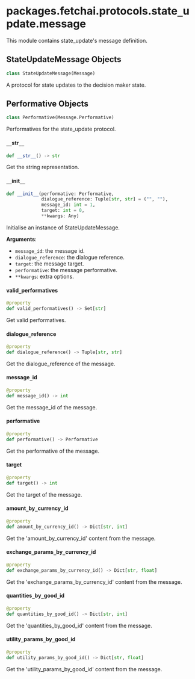 <a id="packages.fetchai.protocols.state_update.message"></a>

# packages.fetchai.protocols.state`_`update.message

This module contains state_update's message definition.

<a id="packages.fetchai.protocols.state_update.message.StateUpdateMessage"></a>

## StateUpdateMessage Objects

```python
class StateUpdateMessage(Message)
```

A protocol for state updates to the decision maker state.

<a id="packages.fetchai.protocols.state_update.message.StateUpdateMessage.Performative"></a>

## Performative Objects

```python
class Performative(Message.Performative)
```

Performatives for the state_update protocol.

<a id="packages.fetchai.protocols.state_update.message.StateUpdateMessage.Performative.__str__"></a>

#### `__`str`__`

```python
def __str__() -> str
```

Get the string representation.

<a id="packages.fetchai.protocols.state_update.message.StateUpdateMessage.__init__"></a>

#### `__`init`__`

```python
def __init__(performative: Performative,
             dialogue_reference: Tuple[str, str] = ("", ""),
             message_id: int = 1,
             target: int = 0,
             **kwargs: Any)
```

Initialise an instance of StateUpdateMessage.

**Arguments**:

- `message_id`: the message id.
- `dialogue_reference`: the dialogue reference.
- `target`: the message target.
- `performative`: the message performative.
- `**kwargs`: extra options.

<a id="packages.fetchai.protocols.state_update.message.StateUpdateMessage.valid_performatives"></a>

#### valid`_`performatives

```python
@property
def valid_performatives() -> Set[str]
```

Get valid performatives.

<a id="packages.fetchai.protocols.state_update.message.StateUpdateMessage.dialogue_reference"></a>

#### dialogue`_`reference

```python
@property
def dialogue_reference() -> Tuple[str, str]
```

Get the dialogue_reference of the message.

<a id="packages.fetchai.protocols.state_update.message.StateUpdateMessage.message_id"></a>

#### message`_`id

```python
@property
def message_id() -> int
```

Get the message_id of the message.

<a id="packages.fetchai.protocols.state_update.message.StateUpdateMessage.performative"></a>

#### performative

```python
@property
def performative() -> Performative
```

Get the performative of the message.

<a id="packages.fetchai.protocols.state_update.message.StateUpdateMessage.target"></a>

#### target

```python
@property
def target() -> int
```

Get the target of the message.

<a id="packages.fetchai.protocols.state_update.message.StateUpdateMessage.amount_by_currency_id"></a>

#### amount`_`by`_`currency`_`id

```python
@property
def amount_by_currency_id() -> Dict[str, int]
```

Get the 'amount_by_currency_id' content from the message.

<a id="packages.fetchai.protocols.state_update.message.StateUpdateMessage.exchange_params_by_currency_id"></a>

#### exchange`_`params`_`by`_`currency`_`id

```python
@property
def exchange_params_by_currency_id() -> Dict[str, float]
```

Get the 'exchange_params_by_currency_id' content from the message.

<a id="packages.fetchai.protocols.state_update.message.StateUpdateMessage.quantities_by_good_id"></a>

#### quantities`_`by`_`good`_`id

```python
@property
def quantities_by_good_id() -> Dict[str, int]
```

Get the 'quantities_by_good_id' content from the message.

<a id="packages.fetchai.protocols.state_update.message.StateUpdateMessage.utility_params_by_good_id"></a>

#### utility`_`params`_`by`_`good`_`id

```python
@property
def utility_params_by_good_id() -> Dict[str, float]
```

Get the 'utility_params_by_good_id' content from the message.

